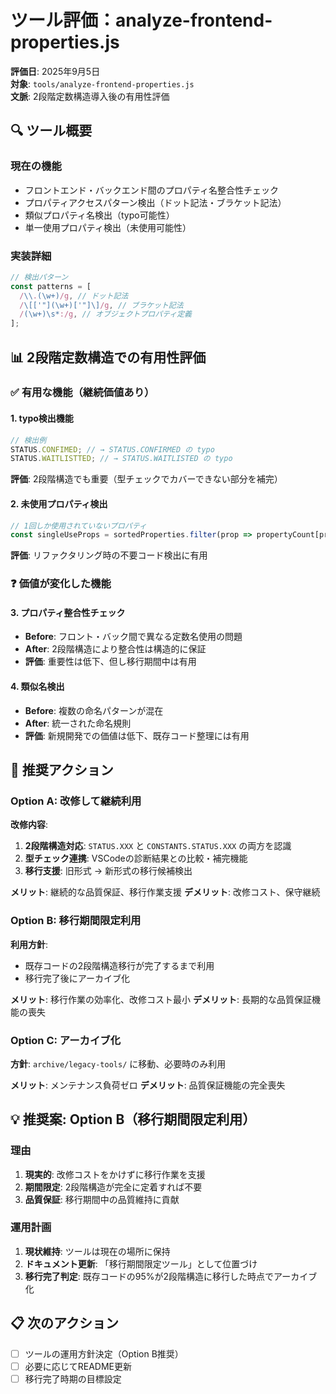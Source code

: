# ツール評価：analyze-frontend-properties.js

**評価日**: 2025年9月5日  
**対象**: `tools/analyze-frontend-properties.js`  
**文脈**: 2段階定数構造導入後の有用性評価

## 🔍 ツール概要

### **現在の機能**

- フロントエンド・バックエンド間のプロパティ名整合性チェック
- プロパティアクセスパターン検出（ドット記法・ブラケット記法）
- 類似プロパティ名検出（typo可能性）
- 単一使用プロパティ検出（未使用可能性）

### **実装詳細**

```javascript
// 検出パターン
const patterns = [
  /\\.(\w+)/g, // ドット記法
  /\[['"](\w+)['"]\]/g, // ブラケット記法
  /(\w+)\s*:/g, // オブジェクトプロパティ定義
];
```

## 📊 2段階定数構造での有用性評価

### **✅ 有用な機能（継続価値あり）**

#### **1. typo検出機能**

```javascript
// 検出例
STATUS.CONFIMED; // → STATUS.CONFIRMED の typo
STATUS.WAITLISTTED; // → STATUS.WAITLISTED の typo
```

**評価**: 2段階構造でも重要（型チェックでカバーできない部分を補完）

#### **2. 未使用プロパティ検出**

```javascript
// 1回しか使用されていないプロパティ
const singleUseProps = sortedProperties.filter(prop => propertyCount[prop] === 1);
```

**評価**: リファクタリング時の不要コード検出に有用

### **❓ 価値が変化した機能**

#### **3. プロパティ整合性チェック**

- **Before**: フロント・バック間で異なる定数名使用の問題
- **After**: 2段階構造により整合性は構造的に保証
- **評価**: 重要性は低下、但し移行期間中は有用

#### **4. 類似名検出**

- **Before**: 複数の命名パターンが混在
- **After**: 統一された命名規則
- **評価**: 新規開発での価値は低下、既存コード整理には有用

## 🎯 推奨アクション

### **Option A: 改修して継続利用**

**改修内容**:

1. **2段階構造対応**: `STATUS.XXX` と `CONSTANTS.STATUS.XXX` の両方を認識
2. **型チェック連携**: VSCodeの診断結果との比較・補完機能
3. **移行支援**: 旧形式 → 新形式の移行候補検出

**メリット**: 継続的な品質保証、移行作業支援 **デメリット**: 改修コスト、保守継続

### **Option B: 移行期間限定利用**

**利用方針**:

- 既存コードの2段階構造移行が完了するまで利用
- 移行完了後にアーカイブ化

**メリット**: 移行作業の効率化、改修コスト最小 **デメリット**: 長期的な品質保証機能の喪失

### **Option C: アーカイブ化**

**方針**: `archive/legacy-tools/` に移動、必要時のみ利用

**メリット**: メンテナンス負荷ゼロ **デメリット**: 品質保証機能の完全喪失

## 💡 推奨案: **Option B（移行期間限定利用）**

### **理由**

1. **現実的**: 改修コストをかけずに移行作業を支援
2. **期間限定**: 2段階構造が完全に定着すれば不要
3. **品質保証**: 移行期間中の品質維持に貢献

### **運用計画**

1. **現状維持**: ツールは現在の場所に保持
2. **ドキュメント更新**: 「移行期間限定ツール」として位置づけ
3. **移行完了判定**: 既存コードの95%が2段階構造に移行した時点でアーカイブ化

## 📋 次のアクション

- [ ] ツールの運用方針決定（Option B推奨）
- [ ] 必要に応じてREADME更新
- [ ] 移行完了時期の目標設定
